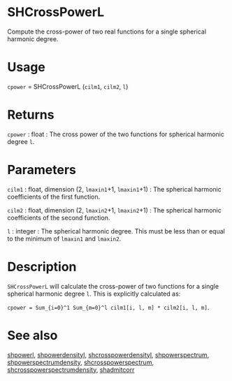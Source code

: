 # SHCrossPowerL

Compute the cross-power of two real functions for a single spherical harmonic degree.

# Usage

`cpower` = SHCrossPowerL (`cilm1`, `cilm2`, `l`)

# Returns

`cpower` : float
:   The cross power of the two functions for spherical harmonic degree `l`.

# Parameters

`cilm1` : float, dimension (2, `lmaxin1`+1, `lmaxin1`+1)
:   The spherical harmonic coefficients of the first function.

`cilm2` : float, dimension (2, `lmaxin2`+1, `lmaxin2`+1)
:   The spherical harmonic coefficients of the second function.

`l` : integer
:   The spherical harmonic degree. This must be less than or equal to the minimum of `lmaxin1` and `lmaxin2`.

# Description

`SHCrossPowerL` will calculate the cross-power of two functions for a single spherical harmonic degree `l`. This is explicitly calculated as:

`cpower = Sum_{i=0}^1 Sum_{m=0}^l cilm1[i, l, m] * cilm2[i, l, m]`.

# See also

[shpowerl](pyshpowerl.html), [shpowerdensityl](pyshpowerdensityl.html), [shcrosspowerdensityl](pyshcrosspowerdensityl.html), [shpowerspectrum](pyshpowerspectrum.html), [shpowerspectrumdensity](pyshpowerspectrumdensity.html), [shcrosspowerspectrum](pyshcrosspowerspectrum.html), [shcrosspowerspectrumdensity](pyshcrosspowerspectrumdensity.html), [shadmitcorr](pyshadmitcorr.html)
